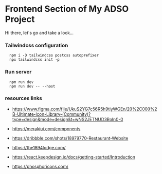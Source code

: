 # Frontend Section of My ADSO Project

Hi there, let's go and take a look...

### Tailwindcss configuration
```npm
  npm i -D tailwindcss postcss autoprefixer
  npx tailwindcss init -p
```

### Run server

```npm
  npm run dev
  npm run dev -- --host
```

### resources links

* https://www.figma.com/file/UkuS2YG7c56R5h9tlyWGEn/20%2C000%2B-Ultimate-Icon-Library-(Community)?type=design&mode=design&t=wNS2JETNUD3BoIn0-0

* https://merakiui.com/components

* https://dribbble.com/shots/18979770-Restaurant-Website

* https://the1894lodge.com/

* https://react.keepdesign.io/docs/getting-started/Introduction

* https://phosphoricons.com/
